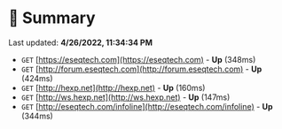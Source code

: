 # 📖 Summary
Last updated: **4/26/2022, 11:34:34 PM**

- `GET` [https://eseqtech.com](https://eseqtech.com) - **Up** (348ms)
- `GET` [http://forum.eseqtech.com](http://forum.eseqtech.com) - **Up** (424ms)
- `GET` [http://hexp.net](http://hexp.net) - **Up** (160ms)
- `GET` [http://ws.hexp.net](http://ws.hexp.net) - **Up** (147ms)
- `GET` [http://eseqtech.com/infoline](http://eseqtech.com/infoline) - **Up** (344ms)
